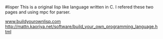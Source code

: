 #lisper
This is a original lisp like language written in C.
I refered these two pages and using mpc for parser.

www.buildyourownlisp.com<br>
http://mattn.kaoriya.net/software/build_your_own_programming_language.html

